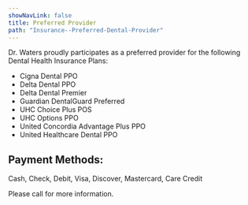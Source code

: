 ```yaml
---
showNavLink: false
title: Preferred Provider
path: "Insurance--Preferred-Dental-Provider"
---
```

Dr. Waters proudly participates as a preferred provider for the following Dental Health Insurance Plans:

* Cigna Dental PPO
* Delta Dental PPO
* Delta Dental Premier
* Guardian DentalGuard Preferred
* UHC Choice Plus POS
* UHC Options PPO
* United Concordia Advantage Plus PPO
* United Healthcare Dental PPO

## Payment Methods:

Cash, Check, Debit, Visa, Discover, Mastercard, Care Credit

Please call for more information.
